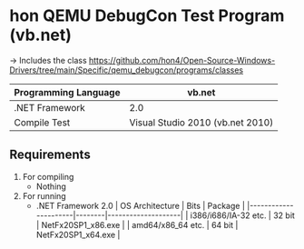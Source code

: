 # hon QEMU DebugCon Test Program (vb.net)
-> Includes the class https://github.com/hon4/Open-Source-Windows-Drivers/tree/main/Specific/qemu_debugcon/programs/classes

| Programming Language  | vb.net                           |
|-----------------------|----------------------------------|
| .NET Framework        | 2.0                              |
| Compile Test          | Visual Studio 2010 (vb.net 2010) |

## Requirements
1. For compiling
   + Nothing
2. For running
   + .NET Framework 2.0
     | OS Architecture      | Bits   | Package            |
     |----------------------|--------|--------------------|
     | i386/i686/IA-32 etc. | 32 bit | NetFx20SP1_x86.exe |
     | amd64/x86_64 etc.    | 64 bit | NetFx20SP1_x64.exe |

